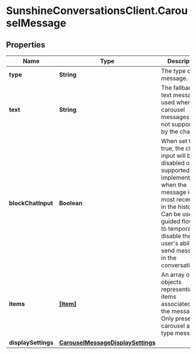 # SunshineConversationsClient.CarouselMessage

## Properties

Name | Type | Description | Notes
------------ | ------------- | ------------- | -------------
**type** | **String** | The type of message. | [default to &#39;carousel&#39;]
**text** | **String** | The fallback text message used when carousel messages are not supported by the channel. | [optional] [readonly] 
**blockChatInput** | **Boolean** | When set to true, the chat input will be disabled on supported client implementations when the message is the most recent one in the history. Can be used for guided flows or to temporarily disable the user&#39;s ability to send messages in the conversation. | [optional] 
**items** | [**[Item]**](Item.md) | An array of objects representing the items associated with the message. Only present in carousel and list type messages. | 
**displaySettings** | [**CarouselMessageDisplaySettings**](CarouselMessageDisplaySettings.md) |  | [optional] 


